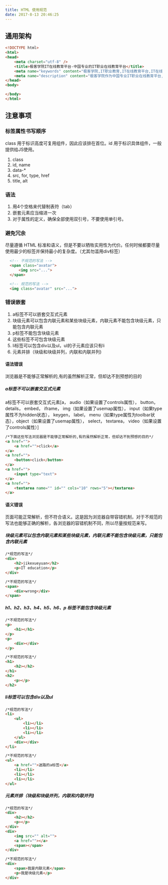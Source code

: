 ```yaml
---
title: HTML 使用规范
date: 2017-8-13 20:46:25
---
```


## 通用架构
```html
<!DOCTYPE html>
<html>
<head>
    <meta charset="utf-8" />
    <title>极客学院IT在线教育平台-中国专业的IT职业在线教育平台</title>
    <meta name="keywords" content="极客学院,IT职业教育,IT在线教育平台,IT在线教育,IT在线学习,it职业培训,android,ios,flash,java,python,html5,swift,cocos2dx" />
    <meta name="description" content="极客学院作为中国专业IT职业在线教育平台,拥有海量高清IT职业课程,涵盖30+个技术领域,如Android,iOS ,Flash,Java,Python,HTML5,Swift,Cocos2dx等视频教程.根据IT在线学习特点,极客学院推出IT学习知识体系图,IT职业学习实战路径图,帮助IT学习者从零基础起步,结合IT实战案例演练,系统学习,助你快速成为IT优秀技术人才！" />
</head>
<body>

</body>
</html>
```

## 注意事项

### 标签属性书写顺序
class 用于标识高度可复用组件，因此应该排在首位。id 用于标识具体组件，一般提供给JS使用。
1. class
2. id, name
3. data-*
4. src, for, type, href
5. title, alt

### 语法
1. 用4个空格来代替制表符（tab）
2. 嵌套元素应当缩进一次
3. 对于属性的定义，确保全部使用双引号，不要使用单引号。

### 避免冗余
尽量遵循 HTML 标准和语义，但是不要以牺牲实用性为代价。任何时候都要尽量使用最少的标签并保持最小的复杂度。（尤其勿滥用div标签）
```html
  <!-- 不规范的写法 -->
  <span class="avatar">
      <img src="...">
  </span>

  <!-- 规范的写法 -->
  <img class="avatar" src="...">
```

### 错误嵌套
1. a标签不可以嵌套交互式元素
2. 块级元素可以包含内联元素和某些块级元素，内联元素不能包含块级元素，只能包含内联元素
3. p标签不能包含块级元素
4. 这些标签不可包含块级元素
5. li标签可以包含div以及ul，ul的子元素应该只有li
6. 元素并排（块级和块级并列，内联和内联并列)

#### 语法错误
浏览器是不能够正常解析的,有的虽然解析正常，但却达不到预想的目的
#####  a标签不可以嵌套交互式元素
a标签不可以嵌套交互式元素[a， audio（如果设置了controls属性）， button， details， embed， iframe， img（如果设置了usemap属性）， input（如果type属性不为hidden状态）， keygen， label， menu（如果type属性为toolbar状态），object（如果设置了usemap属性）， select， textarea， video（如果设置了controls属性）]
```html
/*下面这些写法浏览器是不能够正常解析的,有的虽然解析正常，但却达不到预想的目的*/
<a href="">
    <a href="">click</a>
</a>
<a href="">
    <button>click</button>
</a>
<a href="">
    <input type="text">
</a>
<a href="">
    <textarea name="" id="" cols="10" rows="5"></textarea>
</a>
```

#### 语义错误
页面可能正常解析，但不符合语义。这是因为浏览器自带容错机制，对于不规范的写法也能够正确的解析，各浏览器的容错机制不同，所以尽量按规范来写。

##### 块级元素可以包含内联元素和某些块级元素，内联元素不能包含块级元素，只能包含内联元素
```html
/*规范的写法*/
<div>
    <h2>jikexueyuan</h2>
    <p>IT education</p>
</div>

/*不规范的写法*/
<span>
    <div>wrong</div>
</span>
```

#####  h1、h2、h3、h4、h5、h6、p 标签不能包含块级元素
```html
/*不规范的写法*/
<p>
    <h1></h1>
</p>
<p>
    <div></div>
</p>

/*不规范的写法*/
<h1>
    <h2></h2>
</h1>
<h2>
    <p></p>
</h2>
```

##### li标签可以包含div以及ul
```html
/*规范的写法*/
<li>
    <ul>
        <li></li>
        <li></li>
        <li></li>
    </ul>
    <div></div>
</li>

/*不规范的写法*/
<ul>
    <a href="">迷路的a标签</a>
    <li></li>
    <li></li>
    <li></li>
</ul>
```

##### 元素并排（块级和块级并列，内联和内联并列)
```html
/*规范的写法*/
<div>
    <h2></h2>
    <p></p>
</div>
<div>
    <img src="" alt="">
    <a href=""></a>
    <span></span>
</div>

/*不规范的写法*/
<div>
    <span>我是内联元素</span>
    <p>我是块级元素</p>
</div>
```
